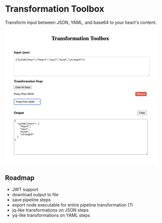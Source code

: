# Transformation Toolbox

Transform input between JSON, YAML, and base64 to your heart's content.

<img src="./assets/toolbox_screenshot.png"/>

## Roadmap

-   JWT support
-   download output to file
-   save pipeline steps
-   export node executable for entire pipeline transformation (?)
-   jq-like transformations on JSON steps
-   yq-like transformations on YAML steps
